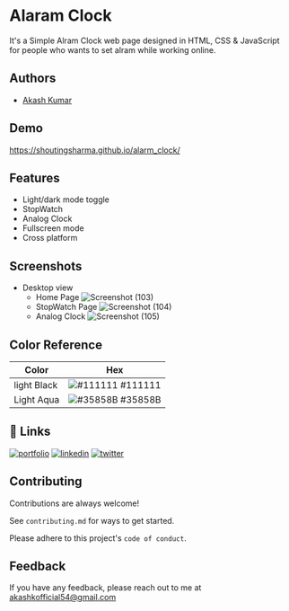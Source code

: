 
# Alaram Clock

It's a Simple Alram Clock web page designed in HTML, CSS & JavaScript for people who wants to set alram while working online.


## Authors

- [Akash Kumar](https://github.com/shoutingsharma)


## Demo

https://shoutingsharma.github.io/alarm_clock/


## Features

- Light/dark mode toggle
- StopWatch
- Analog Clock
- Fullscreen mode
- Cross platform


## Screenshots
  - Desktop view
    - Home Page
      ![Screenshot (103)](https://user-images.githubusercontent.com/53387548/151708644-3edb91c1-7447-4544-8b94-9bed6cd5dcc7.png)
    - StopWatch Page
      ![Screenshot (104)](https://user-images.githubusercontent.com/53387548/151708655-22cb4557-a143-4a32-8cc8-1c22c530812d.png)
    - Analog Clock
      ![Screenshot (105)](https://user-images.githubusercontent.com/53387548/151708666-9f514e33-b72b-4f47-be4d-2aad18820e12.png)

    
## Color Reference

| Color             | Hex                                                                |
| ----------------- | ------------------------------------------------------------------ |
| light Black | ![#111111](https://via.placeholder.com/10/0a192f?text=+) #111111 |
| Light Aqua | ![#35858B](https://via.placeholder.com/10/00b48a?text=+) #35858B |

## 🔗 Links
[![portfolio](https://img.shields.io/badge/my_portfolio-000?style=for-the-badge&logo=ko-fi&logoColor=white)](https://katherinempeterson.com/)
[![linkedin](https://img.shields.io/badge/linkedin-0A66C2?style=for-the-badge&logo=linkedin&logoColor=white)](https://www.linkedin.com/in/navnathgunjal/)
[![twitter](https://img.shields.io/badge/twitter-1DA1F2?style=for-the-badge&logo=twitter&logoColor=white)](https://twitter.com/NavnathGunjal_)


## Contributing

Contributions are always welcome!

See `contributing.md` for ways to get started.

Please adhere to this project's `code of conduct`.


## Feedback

If you have any feedback, please reach out to me at akashkofficial54@gmail.com
